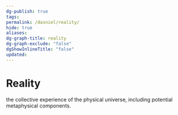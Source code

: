 ```yaml
---
dg-publish: true
tags: 
permalink: /dasniel/reality/
hide: true
aliases: 
dg-graph-title: reality
dg-graph-exclude: "false"
dgShowInlineTitle: "false"
updated:
---
```

# Reality
the collective experience of the physical universe, including potential metaphysical components.